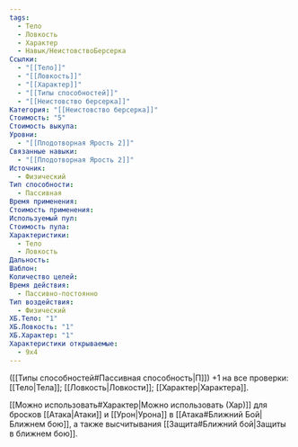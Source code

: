 ```yaml
---
tags:
  - Тело
  - Ловкость
  - Характер
  - Навык/НеистовствоБерсерка
Ссылки:
  - "[[Тело]]"
  - "[[Ловкость]]"
  - "[[Характер]]"
  - "[[Типы способностей]]"
  - "[[Неистовство берсерка]]"
Категория: "[[Неистовство берсерка]]"
Стоимость: "5"
Стоимость выкупа: 
Уровни:
  - "[[Плодотворная Ярость 2]]"
Связанные навыки:
  - "[[Плодотворная Ярость 2]]"
Источник:
  - Физический
Тип способности:
  - Пассивная
Время применения: 
Стоимость применения: 
Используемый пул: 
Стоимость пула: 
Характеристики:
  - Тело
  - Ловкость
Дальность: 
Шаблон: 
Количество целей: 
Время действия:
  - Пассивно-постоянно
Тип воздействия:
  - Физический
ХБ.Тело: "1"
ХБ.Ловкость: "1"
ХБ.Характер: "1"
Характеристики открываемые:
  - 9x4
---
```

([[Типы способностей#Пассивная способность|П]]) +1 на все проверки: [[Тело|Тела]]; [[Ловкость|Ловкости]]; [[Характер|Характера]].

[[Можно использовать#Характер|Можно использовать (Хар)]] для бросков [[Атака|Атаки]] и [[Урон|Урона]] в [[Атака#Ближний Бой|Ближнем бою]], а также высчитывания [[Защита#Ближний бой|Защиты в ближнем бою]].

